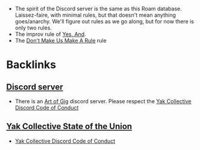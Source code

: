 - The spirit of the Discord server is the same as this Roam database. Laissez-faire, with minimal rules, but that doesn't mean anything goes/anarchy. We'll figure out rules as we go along, but for now there is only two rules. 
- The improv rule of [Yes, And](https://en.wikipedia.org/wiki/Yes,_and...).
- The [Don't Make Us Make A Rule](<Don't Make Us Make A Rule.md>) rule

# Backlinks
## [Discord server](<Discord server.md>)
- There is an [Art of Gig](<Art of Gig.md>) discord server. Please respect the [Yak Collective Discord Code of Conduct](<Yak Collective Discord Code of Conduct.md>)

## [Yak Collective State of the Union](<Yak Collective State of the Union.md>)
- [Yak Collective Discord Code of Conduct](<Yak Collective Discord Code of Conduct.md>)

